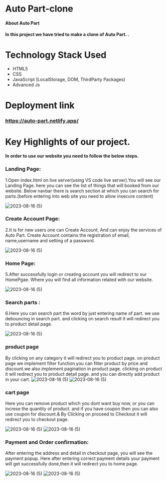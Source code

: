 # Auto Part-clone

#### About Auto Part

#### In this project we have tried to make a clone of Auto Part. .

# Technology Stack Used

- HTML5
- CSS
- JavaScript (LocalStorage, DOM, ThirdParty Packages)
- Advanced Js

# Deployment link

### https://auto-part.netlify.app/

# Key Highlights of our project.

#### In order to use our website you need to follow the below steps.

### Landing Page:

1.Open index.html on live server(using VS code live server).You will see our Landing Page. here you can see the list of things that will booked from our website. Below navbar there is search section at which you can search for parts.(before entering into web site you need to allow insecure content)

![2023-08-16 (5)](./redme%20img/landing%20page.JPG)

### Create Account Page:

2.It is for new users one can Create Account, And can enjoy the services of Auto Part. Create Account contains the registration of email, name,username and setting of a password.

![2023-08-16 (5)](./redme%20img/login%201.JPG)

### Home Page:

5.After successfully login or creating account you will redirect to our HomePgae. Where you will find all information related with our website.

![2023-08-16 (5)](./redme%20img/landing%20page.JPG)

### Search parts :

6.Here you can search part the word by just entering name of part. we use debouncing in search part. and clicking on search result it will redirect you to product detail page.

![2023-08-16 (5)](./redme%20img/search.JPG)

### product page

By clicking on any category it will redirect you to product page. on product page we implement filter function you can filter product by price and discount.we also implement pagination in product page. clicking on product it will redirect you to product detail page. and you can directly add product in your cart.
![2023-08-16 (5)](./redme%20img/product%20page.JPG)
![2023-08-16 (5)](./redme%20img/product%20page2.JPG)

### cart page

Here you can remove product which you dont want buy now, or you can increse the quantity of product. and if you have coupon then you can also use coupon for discount.& By Clicking on proceed to Checkout it will redirect you to checkout page.

![2023-08-16 (5)](./redme%20img/cart%20page.JPG)
![2023-08-16 (5)](./redme%20img/coupon.JPG)

### Payment and Order confirmation:

After entering the address and detail in checkout page, you will see the payment popup. Here after entering correct payment details your payment will get successfully done,then it will redirect you to home page.

![2023-08-16 (5)](./redme%20img/payment.JPG)
![2023-08-16 (5)](./redme%20img/payment%202.JPG)
